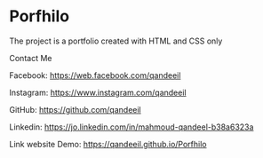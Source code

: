 # Porfhilo
The project is a portfolio created with HTML and CSS only

Contact Me

Facebook: https://web.facebook.com/qandeeil

Instagram: https://www.instagram.com/qandeeil

GitHub: https://github.com/qandeeil

Linkedin: https://jo.linkedin.com/in/mahmoud-qandeel-b38a6323a

Link website Demo:
https://qandeeil.github.io/Porfhilo
